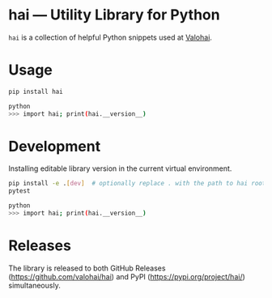 # hai — Utility Library for Python

`hai` is a collection of helpful Python snippets used at [Valohai](https://valohai.com/).

# Usage

```bash
pip install hai

python
>>> import hai; print(hai.__version__)
```

# Development

Installing editable library version in the current virtual environment.

```bash
pip install -e .[dev]  # optionally replace . with the path to hai root
pytest

python
>>> import hai; print(hai.__version__)
```

# Releases

The library is released to both GitHub Releases (https://github.com/valohai/hai) 
and PyPI (https://pypi.org/project/hai/) simultaneously.
